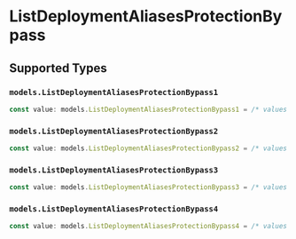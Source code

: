 # ListDeploymentAliasesProtectionBypass


## Supported Types

### `models.ListDeploymentAliasesProtectionBypass1`

```typescript
const value: models.ListDeploymentAliasesProtectionBypass1 = /* values here */
```

### `models.ListDeploymentAliasesProtectionBypass2`

```typescript
const value: models.ListDeploymentAliasesProtectionBypass2 = /* values here */
```

### `models.ListDeploymentAliasesProtectionBypass3`

```typescript
const value: models.ListDeploymentAliasesProtectionBypass3 = /* values here */
```

### `models.ListDeploymentAliasesProtectionBypass4`

```typescript
const value: models.ListDeploymentAliasesProtectionBypass4 = /* values here */
```

